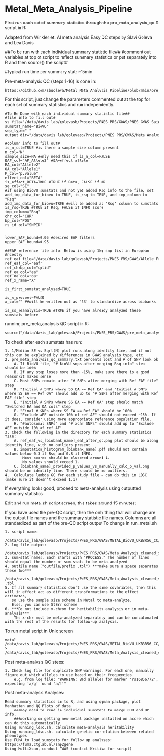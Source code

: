 # Metal_Meta_Analysis_Pipeline

First run each set of summary statistics through the pre_meta_analysis_qc.R script in R:

Adapted from Winkler et. Al meta analysis Easy QC steps by Slavi Goleva and Lea Davis

##To be run with each individual summary statistic file##
#comment out variables at top of script to reflect summary statistics or put separately into R and then source() the script#

#typical run time per summary stat: ~15min

Pre-meta-analysis QC (steps 1-16) is done in:

    https://github.com/sbgoleva/Metal_Meta_Analysis_Pipeline/blob/main/pre_meta_analysis_qc.R
    
For this script, just change the parameters commented out at the top for each set of summary statistics and run independently. 

    #To Be Done with each individual summary statistic file##
    #file info to fill out#
    ss_file="/data/davis_lab/golevasb/Projects/PNES_PRS/GWAS/PNES_GWAS_Saige/20210412_PNES_GWAS_Redo_Matched_EUR_step2_chr.all.txt"
    sumstat_name="BioVU"
    sep_type=" "
    output_dir="/data/davis_lab/golevasb/Projects/PNES_PRS/GWAS/Meta_Analysis_cleaned_ss/"

    #column info to fill out#
    is_n_col=TRUE #is there a sample size column present
    n_col="N"
    sample_size=NA #only need this if is_n_col=FALSE
    EAF_col="AF_Allele2" #EA=effect allele
    EA_col="Allele2"
    OA_col="Allele1"
    P_col="p.value"
    effect_col="BETA"
    is_effect_BETA=TRUE #TRUE if Beta, FALSE if OR
    se_col="SE"
    #if using BioVU sumstats and not yet added Rsq info to the file, set add_imp_data_for_biovu to TRUE, is_rsq to TRUE, and imp_column to "Rsq"
    add_imp_data_for_biovu=TRUE #will be added as 'Rsq' column to sumstats
    is_rsq=TRUE #TRUE if Rsq, FALSE if INFO score
    imp_column="Rsq"
    chr_col="CHR"
    bp_col="POS"
    rs_id_col="SNPID"


    lower_EAF_bound=0.05 #desired EAF filters
    upper_EAF_bound=0.95

    ##EAF reference file info. Below is using 1kg snp list in European Ancestry
    ref_eaf_file="/data/davis_lab/golevasb/Projects/PNES_PRS/GWAS/Allele_Freqs/1000GP_p3v5_legends_rbind.noDup.noMono.noCnv.noCnAll.afref.EUR.txt.gz"
    ref_eaf_col="eaf"
    ref_chrbp_col="cptid"
    ref_ea_col="ea"
    ref_oa_col="oa"
    ref_x_name="X"

    is_first_sumstat_analysed=TRUE

    is_x_present=FALSE
    x_col="" ##will be written out as '23' to standardize across biobanks

    is_ss_reanalysis=TRUE #TRUE if you have already analyzed these sumstats before


running pre_meta_analysis QC script in R:

    source("/data/davis_lab/golevasb/Projects/PNES_PRS/GWAS/pre_meta_analysis_qc.R")
    
To check after each sumstats has run:

    1. 1/Median SE vs Sqrt(N) plot runs along identity line, and if not this can be explained by differences in GWAS analysis type, etc
    2. pre_meta_analysis_qc_summary.txt percents lost and # of SNP look ok
        A. If BioVU file, "# BioVU snps after merging Rsq info" step should be 100%
        B. If any step loses more than ~15%, make sure there is a good reason/it makes sense
        C. Most SNPs remain after "# SNPs after merging with Ref EAF file" step
        D. "Initial # SNPs where SS EA == Ref EA" and "Initial # SNPs where SS EA == Ref OA" should add up to "# SNPs after merging with Ref EAF file" step
        E. "Initial # SNPs where SS EA == Ref OA" step should match "Switched EA and OA cols" step
        F. "Final # SNPs where SS EA == Ref EA" should be 100%
        G. "Exclude AEF outside 10% of ref AF" should not exceed ~15%. If it does, consider using more appropriate reference population file.
        H. "#autosomal SNPs" and "# xchr SNPs" should add up to "Exclude AEF outside 10% of ref AF"
    3. Check the following in the directory for each summary statistics file:
        A. ref_eaf_vs_[biobank_name]_eaf_after_qc.png plot should be along identity line, with no outliers present
        B. imputation_histogram_[biobank_name].pdf should not contain values below 0.3 if Rsq and 0.8 if INFO. 
            Most scores should be clusered around 1. 
            No values should exceed 1. 
        C. [biobank_name]_provided_p_values_vs_manually_calc_p_val.png should be on identity line. There should be no outliers. 
    4.  Calculate lambda GC for each study file – can do this in LDSC (make sure it doesn’t exceed 1.1)



If everything looks good, proceed to meta-analysis using outputted summary statistics

Edit and run metal.sh script screen, this takes around 15 minutes:


If you have used the pre-QC script, then the only thing that will change are the output file names and the summary statistic file names. 
Columns are all standardized as part of the pre-QC script output
To change in run_metal.sh
   
    1. script name:
        /data/davis_lab/golevasb/Projects/PNES_PRS/GWAS/METAL_BioVU_UKBBR56_CC/metal_script.sh
    2. log file output:
        /data/davis_lab/golevasb/Projects/PNES_PRS/GWAS/Meta_Analysis_cleaned_ss_absolute_filter_ref_maf/metal_fs_gwas_try.log
    3. sum-stat names. Each starts with "PROCESS." The number of lines should equal the number of sum-stats to be meta-analyzed
    4. outfile name ("outfile/prefix .tbl") ***make sure a space separates these two***
        /data/davis_lab/golevasb/Projects/PNES_PRS/GWAS/Meta_Analysis_cleaned_ss_absolute_filter_ref_maf/metal_fs_gwas_try .tbl
    5. If all summary statistics don’t use the same covariates, then this will in effect act as different transformations to the effect estimates, 
       so use the sample size scheme in Metal to meta-analyze.
       Else, you can use StErr scheme
    6. ***Do not include x-chrom for heritability analysis or in meta-analysis***
        The x-chr must be meta-analyzed separately and can be concatonated with the rest of the results for follow-up analysis.

To run metal script in Unix screen

    metal /data/davis_lab/golevasb/Projects/PNES_PRS/GWAS/METAL_BioVU_UKBBR56_CC/metal_script.sh > /data/davis_lab/golevasb/Projects/PNES_PRS/GWAS/Meta_Analysis_cleaned_ss_absolute_filter_ref_maf/metal_fs_gwas_try.log

Post meta-analysis QC steps:

    1. Check log file for duplicate SNP warnings. For each one, manually figure out which alleles to use based on their frequencies
        e.g. from log file: "WARNING: Bad alleles for marker 'rs16856772', expecting 'a/g' found 'a/t'"
 
Post meta-analysis Analyses:

    Read summary statistics in to R, and using qqman package, plot Manhattan and QQ Plots of data
        ###may need to read in individual sumstats to merge CHR and BP info. 
        ###working on getting new metal package installed on accre which can do this automatically
    Using running_ldsc.sh, calculate meta-analysis heritability
    Using running_ldsc.sh, calculate genetic correlation between related phenotypes
    Use FUMA to load sumstats for follow up analyses: https://fuma.ctglab.nl/snp2gene
    Using MultiXcan, conduct TWAS (contact Kritika for script)
